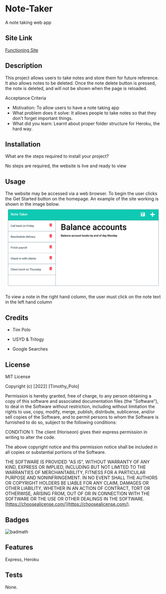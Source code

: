 # Note-Taker

A note taking web app

## Site Link

[Functioning Site](https://obscure-ridge-96743.herokuapp.com/)

## Description

This project allows users to take notes and store them for future reference.
It also allows notes to be deleted. Once the note delete button is pressed, the note is deleted, and will not be shown when the page is reloaded.

Acceptance Criteria

- Motivation: 
To allow users to have a note taking app
- What problem does it solve: 
It allows people to take notes so that they don't forget important things.
- What did you learn: 
Learnt about proper folder structure for Heroku, the hard way.



## Installation

What are the steps required to install your project? 

No steps are required, the website is live and ready to view

## Usage

The website may be accessed via a web browser. 
To begin the user clicks the Get Started button on the homepage.
An example of the site working is shown in the image below.
![Example Working](/Assets/11-express-homework-demo-02.png)

To view a note in the right hand column, the user must click on the note text in the left hand column

## Credits

- Tim Polo

- USYD & Trilogy

- Google Searches

## License

MIT License

Copyright (c) [2022] [Timothy_Polo]

Permission is hereby granted, free of charge, to any person obtaining a copy
of this software and associated documentation files (the "Software"), to deal
in the Software without restriction, including without limitation the rights
to use, copy, modify, merge, publish, distribute, sublicense, and/or sell
copies of the Software, and to permit persons to whom the Software is
furnished to do so, subject to the following conditions:

CONDITION 1: The client (Horiseon) gives their express permission in writing to alter the code.

The above copyright notice and this permission notice shall be included in all
copies or substantial portions of the Software.

THE SOFTWARE IS PROVIDED "AS IS", WITHOUT WARRANTY OF ANY KIND, EXPRESS OR
IMPLIED, INCLUDING BUT NOT LIMITED TO THE WARRANTIES OF MERCHANTABILITY,
FITNESS FOR A PARTICULAR PURPOSE AND NONINFRINGEMENT. IN NO EVENT SHALL THE
AUTHORS OR COPYRIGHT HOLDERS BE LIABLE FOR ANY CLAIM, DAMAGES OR OTHER
LIABILITY, WHETHER IN AN ACTION OF CONTRACT, TORT OR OTHERWISE, ARISING FROM,
OUT OF OR IN CONNECTION WITH THE SOFTWARE OR THE USE OR OTHER DEALINGS IN THE
SOFTWARE. [https://choosealicense.com/](https://choosealicense.com/).



## Badges

![badmath](https://img.shields.io/github/languages/top/lernantino/badmath)


## Features

Express, Heroku


## Tests

None.